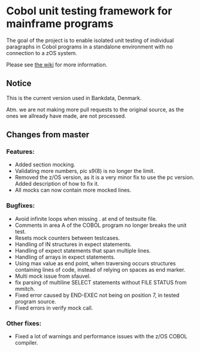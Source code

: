 # Cobol unit testing framework for mainframe programs

The goal of the project is to enable isolated unit testing of individual paragraphs in Cobol programs in a standalone environment with no connection to a zOS system.

Please see [the wiki](https://github.com/neopragma/cobol-unit-test/wiki/) for more information.

## Notice

This is the current version used in Bankdata, Denmark. 

Atm. we are not making more pull requests to the original source, as the ones we allready have made, are not processed.

## Changes from master
### Features:
* Added section mocking.
* Validating more numbers, pic s9(8) is no longer the limit.
* Removed the z/OS version, as it is a very minor fix to use the pc version. Added description of how to fix it.
* All mocks can now contain more mocked lines.

### Bugfixes:
* Avoid infinite loops when missing . at end of testsuite file.
* Comments in area A of the COBOL program no longer breaks the unit test.
* Resets mock counters between testcases.
* Handling of IN structures in expect statements.
* Handling of expect statements that span multiple lines.
* Handling of arrays in expect statements.
* Using max value as end point, when traversing occurs structures containing lines of code, instead of relying on spaces as end marker.
* Multi mock issue from sfauvel.
* fix parsing of multiline SELECT statements without FILE STATUS from mmitch.
* Fixed error caused by END-EXEC not being on position 7, in tested program source.
* Fixed errors in verify mock call.

### Other fixes:
* Fixed a lot of warnings and performance issues with the z/OS COBOL compiler.
